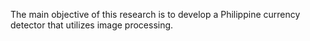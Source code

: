 The main objective of this research is to develop a Philippine currency detector that utilizes image processing.

